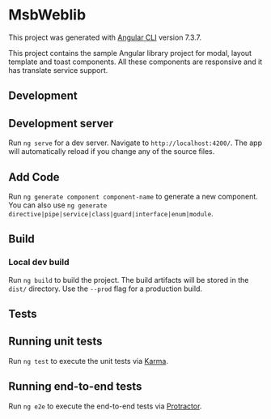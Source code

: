 # MsbWeblib

This project was generated with [Angular CLI](https://github.com/angular/angular-cli) version 7.3.7.

This project contains the sample Angular library project for modal, layout template and toast components. All these components are responsive and it has translate service support.

## Development

## Development server

Run `ng serve` for a dev server. Navigate to `http://localhost:4200/`. The app will automatically reload if you change any of the source files.

## Add Code

Run `ng generate component component-name` to generate a new component. You can also use `ng generate directive|pipe|service|class|guard|interface|enum|module`.

## Build

### Local dev build

Run `ng build` to build the project. The build artifacts will be stored in the `dist/` directory. Use the `--prod` flag for a production build.

## Tests

## Running unit tests

Run `ng test` to execute the unit tests via [Karma](https://karma-runner.github.io).

## Running end-to-end tests

Run `ng e2e` to execute the end-to-end tests via [Protractor](http://www.protractortest.org/).

